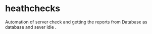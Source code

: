 # heathchecks
Automation of server check and getting the reports from Database as database and sever idle .
